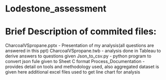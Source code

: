 # Lodestone_assessment

# Brief Description of commited files:
CharcoalVSpropane.pptx - Presentation of my analysis(all questions are answered in this ppt)
CharcoalVSpropane.twb - analysis done in Tableau to derive answers to questions given
Json_to_csv.py - python program to convert json fule given to Sheet C format
Process_Documentation - provides detail on tools and methodology used, also aggregated dataset is given here
additional excel files used to get line chart for analysis
